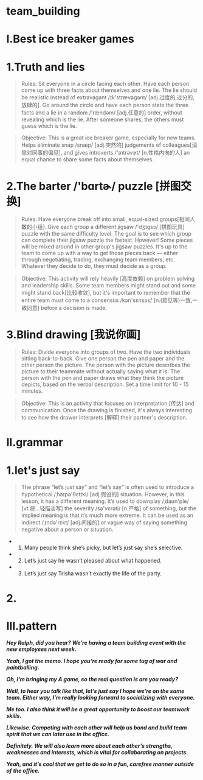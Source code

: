 # team_building
# I.Best ice breaker games
# 1.Truth and lies
> Rules: Sit everyone in a circle facing each other. Have each person come up with three facts about themselves and one lie. The lie should be realistic instead of extravagant /ɪk'strævəgənt/ [adj.过度的,过分的,放肆的]. Go around the circle and have each person state the three facts and a lie in a random /'rændəm/ [adj.任意的] order, without revealing which is the lie. After someone shares, the others must guess which is the lie.

> Objective: This is a great ice breaker game, especially for new teams. Helps eliminate snap /snæp/ [adj.突然的] judgements of colleagues[消除对同事的偏见], and gives introverts /'ɪntrəvɝt/ [n.性格内向的人] an equal chance to share some facts about themselves.

# 2.The barter /'bɑrtɚ/ puzzle [拼图交换]
> Rules: Have everyone break off into small, equal-sized groups[相同人数的小组]. Give each group a different jigsaw /'dʒɪɡsɔ/ [拼图玩具] puzzle with the same difficulty level. The goal is to see which group can complete their jigsaw puzzle the fastest. However! Some pieces will be mixed around in other group's jigsaw puzzles. It's up to the team to come up with a way to get those pieces back — either through negotiating, trading, exchanging team members, etc. Whatever they decide to do, they must decide as a group.

> Objective: This activity will rely heavily [高度依赖] on problem solving and leadership skills. Some team members might stand out and some might stand back[比较收敛], but it's important to remember that the entire team must come to a consensus /kən'sɛnsəs/ [n.(意见等)一致,一致同意] before a decision is made.

# 3.Blind drawing [我说你画]
> Rules: Divide everyone into groups of two. Have the two individuals sitting back-to-back. Give one person the pen and paper and the other person the picture. The person with the picture describes the picture to their teammate without actually saying what it is. The person with the pen and paper draws what they think the picture depicts, based on the verbal description. Set a time limit for 10 - 15 minutes.

> Objective: This is an activity that focuses on interpretation [传达] and communication. Once the drawing is finished, it's always interesting to see how the drawer interprets [解释] their partner's description.

# II.grammar
# 1.let's just say 
> The phrase “let’s just say” and “let’s say” is often used to introduce a hypothetical  /ˌhaɪpə'θɛtɪkl/ [adj.假设的] situation. However, in this lesson, it has a different meaning. It’s used to downplay /ˌdaʊn'ple/ [vt.将...轻描淡写] the severity /sə'vɛrəti/ [n.严格] of something, but the implied meaning is that it’s much more extreme. It can be used as an indirect /ˌɪndə'rɛkt/ [adj.间接的] or vague way of saying something negative about a person or situation.

- 1. Many people think she’s picky, but let’s just say she’s selective. 

- 2. Let’s just say he wasn’t pleased about what happened. 

- 3. Let’s just say Trisha wasn’t exactly the life of the party.

# 2.



















# III.pattern
***Hey Ralph, did you hear? We’re having a team building event with the new employees next week.***

***Yeah, I got the memo. I hope you’re ready for some tug of war and paintballing.***

***Oh, I’m bringing my A game, so the real question is are you ready?***

***Well, to hear you talk like that, let’s just say I hope we’re on the same team. Either way, I’m really looking forward to socializing with everyone.***

***Me too. I also think it will be a great opportunity to boost our teamwork skills.***

***Likewise. Competing with each other will help us bond and build team spirit that we can later use in the office.***

***Definitely. We will also learn more about each other’s strengths, weaknesses and interests, which is vital for collaborating on projects.***

***Yeah, and it’s cool that we get to do so in a fun, carefree manner outside of the office.***



